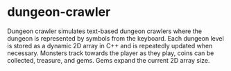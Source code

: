 # dungeon-crawler

Dungeon crawler simulates text-based dungeon crawlers where the dungeon is represented by symbols from the keyboard. Each dungeon level is stored as a dynamic 2D array in C++ and is repeatedly updated when necessary. Monsters track towards the player as they play, coins can be collected, treasure, and gems. Gems expand the current 2D array size.
